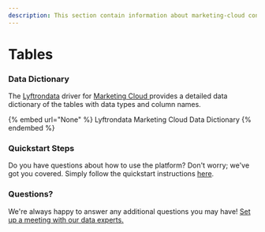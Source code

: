 ```yaml
---
description: This section contain information about marketing-cloud connector tables information
---
```


# Tables

### Data Dictionary

The [Lyftrondata](https://www.lyftrondata.com/) driver for [Marketing Cloud](None/)[ ](https://www.lyftrondata.com/integration/marketing-cloud/)provides a detailed data dictionary of the tables with data types and column names.

{% embed url="None" %}
Lyftrondata Marketing Cloud Data Dictionary
{% endembed %}

### Quickstart Steps

Do you have questions about how to use the platform? Don't worry; we've got you covered. Simply follow the quickstart instructions [here](../README.md).

### Questions? <a href="#questions" id="questions"></a>

We're always happy to answer any additional questions you may have! [Set up a meeting with our data experts.](https://www.lyftrondata.com/book-a-meeting/)

